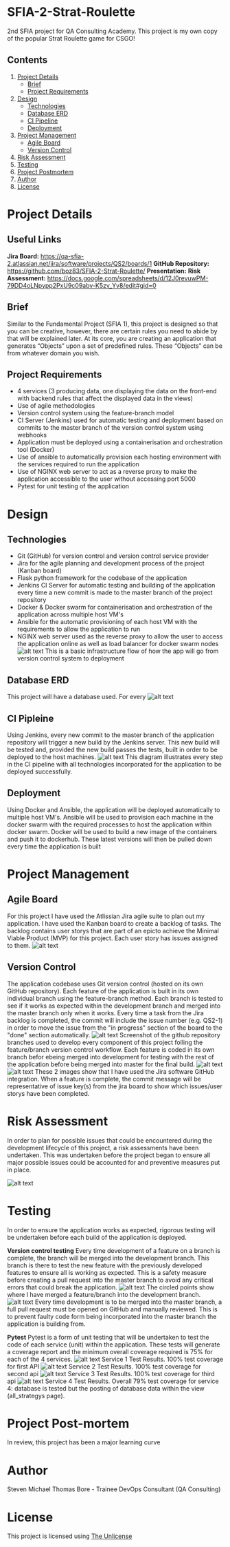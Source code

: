 # SFIA-2-Strat-Roulette
2nd SFIA project for QA Consulting Academy. This project is my own copy of the popular Strat Roulette game for CSGO!

## Contents
1. [Project Details](#Project-Details)
   * [Brief](#Brief)
   * [Project Requirements](#Project-Requirements)
2. [Design](#Design)
   * [Technologies](#Technologies)
   * [Database ERD](#Database-Erd)
   * [CI Pipeline](#CI-Pipeline)
   * [Deployment](#Deployment)
3. [Project Management](#Project-Management)
   * [Agile Board](#Agile-Board)
   * [Version Control](#Version-Control)
4. [Risk Assessment](#Risk-Assessment)
5. [Testing](#Testing)
7. [Project Postmortem](#Project-Postmortem)
8. [Author](#Author)
9. [License](#License)

# Project Details
## Useful Links
**Jira Board:** https://qa-sfia-2.atlassian.net/jira/software/projects/QS2/boards/1
**GitHub Repository:** https://github.com/boz83/SFIA-2-Strat-Roulette/
**Presentation:** 
**Risk Assessment:** https://docs.google.com/spreadsheets/d/12J0revuwPM-79DD4oLNpypp2PxU9c09abv-K5zv_Yv8/edit#gid=0
## Brief
Similar to the Fundamental Project (SFIA 1), this project is designed so that you can be creative, however, there are certain rules you need to abide by that will be explained later.
At its core, you are creating an application that generates “Objects” upon a set of predefined rules.
These “Objects” can be from whatever domain you wish.

## Project Requirements
- 4 services (3 producing data, one displaying the data on the front-end with backend rules that affect the displayed data in the views)
- Use of agile methodologies
- Version control system using the feature-branch model
- CI Server (Jenkins) used for automatic testing and deployment based on commits to the master branch of the version control system using webhooks
- Application must be deployed using a containerisation and orchestration tool (Docker)
- Use of ansible to automatically provision each hosting environment with the services required to run the application
- Use of NGINX web server to act as a reverse proxy to make the application accessible to the user without accessing port 5000
- Pytest for unit testing of the application
# Design
## Technologies
- Git (GitHub) for version control and version control service provider
- Jira for the agile planning and development process of the project (Kanban board)
- Flask python framework for the codebase of the application
- Jenkins CI Server for automatic testing and building of the application every time a new commit is made to the master branch of the project repository
- Docker & Docker swarm for containerisation and orchestration of the application across multiple host VM's
- Ansible for the automatic provisioning of each host VM with the requirements to allow the application to run
- NGINX web server used as the reverse proxy to allow the user to access the application online as well as load balancer for docker swarm nodes
![alt text](README_Assets/infrastructure_design.PNG "basic application infrastructure")
This is a basic infrastructure flow of how the app will go from version control system to deployment
## Database ERD
This project will have a database used. For every 
![alt text](README_Assets/erd.PNG "Entity Relationship Diagram")
## CI Pipleine
Using Jenkins, every new commit to the master branch of the application repository will trigger a new build by the Jenkins server. This new build will be tested and, provided the new build passes the tests, built in order to be deployed to the host machines.
![alt text](README_Assets/CI_pipeline.PNG "Full CI pipeline with all technologies")
This diagram illustrates every step in the CI pipeline with all technologies incorporated for the application to be deployed successfully.
## Deployment
Using Docker and Ansible, the application will be deployed automatically to multiple host VM's. Ansible will be used to provision each machine in the docker swarm with the required processes to host the application within docker swarm. Docker will be used to build a new image of the containers and push it to dockerhub. These latest versions will then be pulled down every time the application is built

# Project Management
## Agile Board
For this project I have used the Atlissian Jira agile suite to plan out my application. I have used the Kanban board to create a backlog of tasks. The backlog contains user storys that are part of an epicto achieve the Minimal Viable Product (MVP) for this project. Each user story has issues assigned to them.
![alt text](README_Assets/jira_board.PNG "Agile planning board from Jira")

## Version Control
The application codebase uses Git version control (hosted on its own GitHub repository). Each feature of the application is built in its own individual branch using the feature-branch method. Each branch is tested to see if it works as expected within the development branch and merged into the master branch only when it works. Every time a task from the Jira backlog is completed, the commit will include the issue number (e.g. QS2-1) in order to move the issue from the "in progress" section of the board to the "done" section automatically. 
![alt text](README_Assets/version_branches.PNG "Version control branches")
Screenshot of the github repository branches used to develop every component of this project folling the feature/branch version control workflow. Each feature is coded in its own branch befor ebeing merged into development for testing with the rest of the application before being merged into master for the final build.
![alt text](README_Assets/git_commits.PNG "Commit history using jira integreation")
![alt text](README_Assets/Jira_issues.PNG "Issues from jira board")
These 2 images show that I have used the Jira software GitHub integration. When a feature is complete, the commit message will be representative of issue key(s) from the jira board to show which issues/user storys have been completed.
# Risk Assessment
In order to plan for possible issues that could be encountered during the development lifecycle of this project, a risk assessments have been undertaken. This was undertaken before the project began to ensure all major possible issues could be accounted for and preventive measures put in place.

![alt text](README_Assets/risk_assessment.PNG "Risk assessment matrix")

# Testing
In order to ensure the application works as expected, rigorous testing will be undertaken before each build of the application is deployed. 

**Version control testing**
Every time development of a feature on a branch is complete, the branch will be merged into the development branch. This branch is there to test the new feature with the previously developed features to ensure all is working as expected. This is a safety measure before creating a pull request into the master branch to avoid any critical errors that could break the application.
![alt text](README_Assets/gitkraken.PNG "branch merges into development")
The circled points show where I have merged a feature/branch into the development branch.
![alt text](README_Assets/CI_pipeline.PNG "Pull request into master")
Every time development is to be merged into the master branch, a full pull request must be opened on GitHub and manually reviewed. This is to prevent faulty code form being incorporated into the master branch the application is building from.

**Pytest**
Pytest is a form of unit testing that will be undertaken to test the code of each service (unit) within the application. These tests will generate a coverage report and the minimum overall coverage required is 75% for each of the 4 services. 
![alt text](README_Assets/test_result_service_1.PNG "Test results for service 1")
Service 1 Test Results. 100% test coverage for first API
![alt text](README_Assets/test_result_service_2.PNG "Test results for service 2")
Service 2 Test Results. 100% test coverage for second api
![alt text](README_Assets/test_result_service_3.PNG "Test results for service 3")
Service 3 Test Results. 100% test coverage for third api
![alt text](README_Assets/test_result_service_4.PNG "Test results for service 4")
Service 4 Test Results. Overall 79% test coverage for service 4: database is tested but the posting of database data within the view (all_strategys page).


# Project Post-mortem
In review, this project has been a major learning curve


# Author
Steven Michael Thomas Bore - Trainee DevOps Consultant (QA Consulting)

# License
This project is licensed using [The Unlicense](https://unlicense.org/)